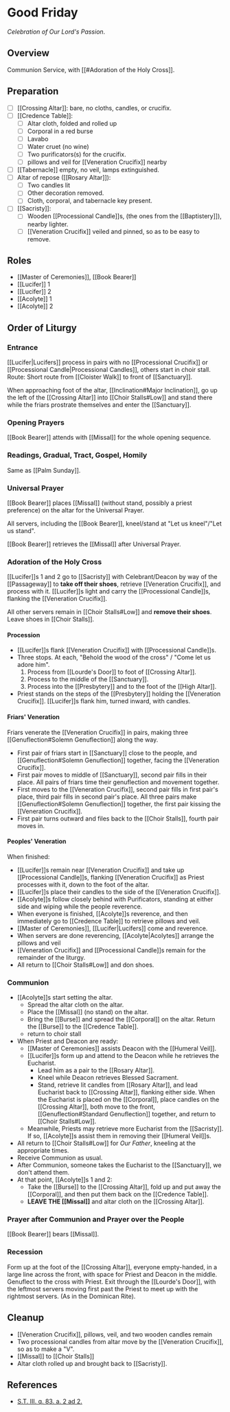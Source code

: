 # Good Friday
_Celebration of Our Lord's Passion_.

## Overview
Communion Service, with [[#Adoration of the Holy Cross]].

## Preparation
- [ ] [[Crossing Altar]]: bare, no cloths, candles, or crucifix.
- [ ] [[Credence Table]]:
	- [ ] Altar cloth, folded and rolled up
	- [ ] Corporal in a red burse
	- [ ] Lavabo
	- [ ] Water cruet (no wine)
	- [ ] Two purificators(s) for the crucifix.
	- [ ] pillows and veil for [[Veneration Crucifix]] nearby
- [ ] [[Tabernacle]] empty, no veil, lamps extinguished.
- [ ] Altar of repose ([[Rosary Altar]]):
	- [ ] Two candles lit
	- [ ] Other decoration removed.
	- [ ] Cloth, corporal, and tabernacle key present.
- [ ] [[Sacristy]]:
	- [ ] Wooden [[Processional Candle]]s, (the ones from the [[Baptistery]]), nearby lighter.
	- [ ] [[Veneration Crucifix]] veiled and pinned, so as to be easy to remove.

## Roles
- [[Master of Ceremonies]], [[Book Bearer]]
- [[Lucifer]] 1
- [[Lucifer]] 2
- [[Acolyte]] 1
- [[Acolyte]] 2

## Order of Liturgy

### Entrance
[[Lucifer|Lucifers]] process in pairs with no [[Processional Crucifix]] or [[Processional Candle|Processional Candles]], others start in choir stall. Route: Short route from [[Cloister Walk]] to front of [[Sanctuary]].

When approaching foot of the altar, [[Inclination#Major Inclination]], go up the left of the [[Crossing Altar]] into [[Choir Stalls#Low]] and stand there while the friars prostrate themselves and enter the [[Sanctuary]].

### Opening Prayers
[[Book Bearer]] attends with [[Missal]] for the whole opening sequence.

### Readings, Gradual, Tract, Gospel, Homily
Same as [[Palm Sunday]].

### Universal Prayer
[[Book Bearer]] places [[Missal]] (without stand, possibly a priest preference) on the altar for the Universal Prayer.

All servers, including the [[Book Bearer]], kneel/stand at "Let us kneel"/"Let us stand".

[[Book Bearer]] retrieves the [[Missal]] after Universal Prayer.

### Adoration of the Holy Cross
[[Lucifer]]s 1 and 2 go to [[Sacristy]] with Celebrant/Deacon by way of the [[Passageway]] to **take off their shoes**, retrieve [[Veneration Crucifix]], and process with it. [[Lucifer]]s light and carry the [[Processional Candle]]s, flanking the [[Veneration Crucifix]].

All other servers remain in [[Choir Stalls#Low]] and **remove their shoes**. Leave shoes in [[Choir Stalls]].

#### Procession
- [[Lucifer]]s flank [[Veneration Crucifix]] with [[Processional Candle]]s.
- Three stops. At each, "Behold the wood of the cross" / "Come let us adore him".
	1. Process from [[Lourde's Door]] to foot of [[Crossing Altar]].
	2. Process to the middle of the [[Sanctuary]].
	3. Process into the [[Presbytery]] and to the foot of the [[High Altar]].
- Priest stands on the steps of the [[Presbytery]] holding the [[Veneration Crucifix]]. [[Lucifer]]s flank him, turned inward, with candles.

#### Friars' Veneration
Friars venerate the [[Veneration Crucifix]] in pairs, making three [[Genuflection#Solemn Genuflection]] along the way.

- First pair of friars start in [[Sanctuary]] close to the people, and [[Genuflection#Solemn Genuflection]] together, facing the [[Veneration Crucifix]].
- First pair moves to middle of [[Sanctuary]], second pair fills in their place. All pairs of friars time their genuflection and movement together.
- First moves to the [[Veneration Crucifix]], second pair fills in first pair's place, third pair fills in second pair's place. All three pairs make [[Genuflection#Solemn Genuflection]] together, the first pair kissing the [[Veneration Crucifix]].
- First pair turns outward and files back to the [[Choir Stalls]], fourth pair moves in.

#### Peoples' Veneration
When finished:

- [[Lucifer]]s remain near [[Veneration Crucifix]] and take up [[Processional Candle]]s, flanking [[Veneration Crucifix]] as Priest processes with it, down to the foot of the altar.
- [[Lucifer]]s place their candles to the side of the [[Veneration Crucifix]].
- [[Acolyte]]s follow closely behind with Purificators, standing at either side and wiping while the people reverence.
- When everyone is finished, [[Acolyte]]s reverence, and then immediately go to [[Credence Table]] to retrieve pillows and veil.
- [[Master of Ceremonies]], [[Lucifer|Lucifers]] come and reverence.
- When servers are done reverencing, [[Acolyte|Acolytes]] arrange the pillows and veil
- [[Veneration Crucifix]] and [[Processional Candle]]s remain for the remainder of the liturgy.
- All return to [[Choir Stalls#Low]] and don shoes.

### Communion
- [[Acolyte]]s start setting the altar.
	- Spread the altar cloth on the altar.
	- Place the [[Missal]] (no stand) on the altar.
	- Bring the [[Burse]] and spread the [[Corporal]] on the altar. Return the [[Burse]] to the [[Credence Table]].
	- return to choir stall
- When Priest and Deacon are ready:
	- [[Master of Ceremonies]] assists Deacon with the [[Humeral Veil]].
	- [[Lucifer]]s form up and attend to the Deacon while he retrieves the Eucharist.
		- Lead him as a pair to the [[Rosary Altar]].
		- Kneel while Deacon retrieves Blessed Sacrament.
		- Stand, retrieve lit candles from [[Rosary Altar]], and lead Eucharist back to [[Crossing Altar]], flanking either side. When the Eucharist is placed on the [[Corporal]], place candles on the [[Crossing Altar]], both move to the front, [[Genuflection#Standard Genuflection]] together, and return to [[Choir Stalls#Low]].
	- Meanwhile, Priests may retrieve more Eucharist from the [[Sacristy]]. If so, [[Acolyte]]s assist them in removing their [[Humeral Veil]]s.
- All return to [[Choir Stalls#Low]] for _Our Father_, kneeling at the appropriate times.
- Receive Communion as usual.
- After Communion, someone takes the Eucharist to the [[Sanctuary]], we don't attend them.
- At that point, [[Acolyte]]s 1 and 2:
	- Take the [[Burse]] to the [[Crossing Altar]], fold up and put away the [[Corporal]], and then put them back on the [[Credence Table]].
	- **LEAVE THE [[Missal]]** and altar cloth on the [[Crossing Altar]].

### Prayer after Communion and Prayer over the People
[[Book Bearer]] bears [[Missal]].

### Recession
Form up at the foot of the [[Crossing Altar]], everyone empty-handed, in a large line across the front, with space for Priest and Deacon in the middle. Genuflect to the cross with Priest. Exit through the [[Lourde's Door]], with the leftmost servers moving first past the Priest to meet up with the rightmost servers. (As in the Dominican Rite).

## Cleanup
- [[Veneration Crucifix]], pillows, veil, and two wooden candles remain
- Two processional candles from altar move by the [[Veneration Crucifix]], so as to make a "V".
- [[Missal]] to [[Choir Stalls]]
- Altar cloth rolled up and brought back to [[Sacristy]].

## References
- [S.T. III. q. 83. a. 2 ad 2.](https://www.newadvent.org/summa/4083.htm)